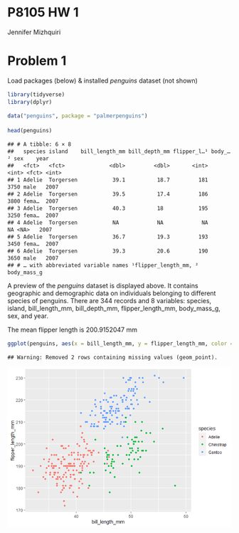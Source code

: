 P8105 HW 1
================
Jennifer Mizhquiri

# Problem 1

Load packages (below) & installed *penguins* dataset (not shown)

``` r
library(tidyverse)
library(dplyr)
```

``` r
data("penguins", package = "palmerpenguins")

head(penguins)
```

    ## # A tibble: 6 × 8
    ##   species island    bill_length_mm bill_depth_mm flipper_l…¹ body_…² sex    year
    ##   <fct>   <fct>              <dbl>         <dbl>       <int>   <int> <fct> <int>
    ## 1 Adelie  Torgersen           39.1          18.7         181    3750 male   2007
    ## 2 Adelie  Torgersen           39.5          17.4         186    3800 fema…  2007
    ## 3 Adelie  Torgersen           40.3          18           195    3250 fema…  2007
    ## 4 Adelie  Torgersen           NA            NA            NA      NA <NA>   2007
    ## 5 Adelie  Torgersen           36.7          19.3         193    3450 fema…  2007
    ## 6 Adelie  Torgersen           39.3          20.6         190    3650 male   2007
    ## # … with abbreviated variable names ¹​flipper_length_mm, ²​body_mass_g

A preview of the *penguins* dataset is displayed above. It contains
geographic and demographic data on individuals belonging to different
species of penguins. There are 344 records and 8 variables: species,
island, bill_length_mm, bill_depth_mm, flipper_length_mm, body_mass_g,
sex, and year.

The mean flipper length is 200.9152047 mm

``` r
ggplot(penguins, aes(x = bill_length_mm, y = flipper_length_mm, color = species)) + geom_point()
```

    ## Warning: Removed 2 rows containing missing values (geom_point).

![](p8105_hw1_JSM2182_files/figure-gfm/penguins_scatterplot-1.png)<!-- -->

